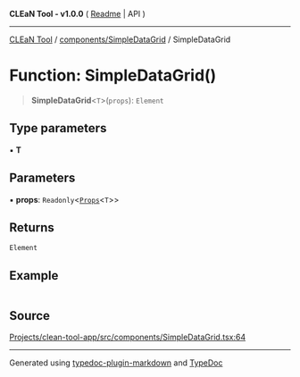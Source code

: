 **CLEaN Tool - v1.0.0** ( [Readme](../../../README.md) \| API )

***

[CLEaN Tool](../../../modules.md) / [components/SimpleDataGrid](../README.md) / SimpleDataGrid

# Function: SimpleDataGrid()

> **SimpleDataGrid**\<`T`\>(`props`): `Element`

## Type parameters

▪ **T**

## Parameters

▪ **props**: `Readonly`\<[`Props`](../interfaces/Props.md)\<`T`\>\>

## Returns

`Element`

## Example

```ts

```

## Source

[Projects/clean-tool-app/src/components/SimpleDataGrid.tsx:64](https://github.com/yuckyh/clean-tool-app/)

***

Generated using [typedoc-plugin-markdown](https://www.npmjs.com/package/typedoc-plugin-markdown) and [TypeDoc](https://typedoc.org/)
